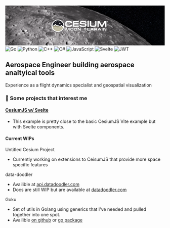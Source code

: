 [![moon](https://github.com/TrainedTrex/TrainedTrex/blob/main/assets/moon-banner.png)](https://cesium.com/)
![Go](https://img.shields.io/badge/go-%2300ADD8.svg?style=for-the-badge&logo=go&logoColor=white) ![Python](https://img.shields.io/badge/python-3670A0?style=for-the-badge&logo=python&logoColor=ffdd54) ![C++](https://img.shields.io/badge/c++-%2300599C.svg?style=for-the-badge&logo=c%2B%2B&logoColor=white) ![C#](https://img.shields.io/badge/c%23-%23239120.svg?style=for-the-badge&logo=csharp&logoColor=white) ![JavaScript](https://img.shields.io/badge/javascript-%23323330.svg?style=for-the-badge&logo=javascript&logoColor=%23F7DF1E) ![Svelte](https://img.shields.io/badge/svelte-%23f1413d.svg?style=for-the-badge&logo=svelte&logoColor=white) ![JWT](https://img.shields.io/badge/JWT-black?style=for-the-badge&logo=JSON%20web%20tokens) 
## Aerospace Engineer building aerospace analtyical tools
Experience as a flight dynamics specialist and geospatial visualization
### 🔭 Some projects that interest me

#### [CesiumJS w/ Svelte](https://github.com/TrainedTrex/cesium-svelte-example)

- This example is pretty close to the basic CesiumJS Vite example but with Svelte components.

#### Current WIPs

Untitled Cesium Project 
- Currently working on extensions to CeisumJS that provide more space specific features

data-doodler
- Availible at [api.datadoodler.com](https://api.datadoodler.com)
- Docs are still WIP but are available at [datadoodler.com](https://datadoodler.com)

Goku
- Set of utils in Golang using generics that I've needed and pulled together into one spot.
- Availible [on github](https://github.com/TrainedTrex/goku) or [go package](https://pkg.go.dev/github.com/TrainedTrex/goku)
<!--
**TrainedTrex/TrainedTrex** is a ✨ _special_ ✨ repository because its `README.md` (this file) appears on your GitHub profile.

Here are some ideas to get you started:

- 🔭 I’m currently working on ...
- 🌱 I’m currently learning ...
- 👯 I’m looking to collaborate on ...
- 🤔 I’m looking for help with ...
- 💬 Ask me about ...
- 📫 How to reach me: ...
- 😄 Pronouns: ...
- ⚡ Fun fact: ...
-->
